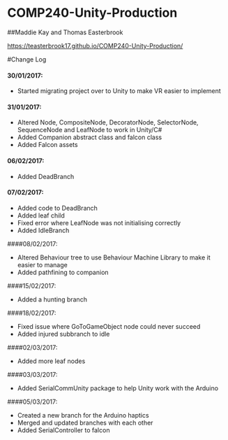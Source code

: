 # COMP240-Unity-Production
##Maddie Kay and Thomas Easterbrook

https://teasterbrook17.github.io/COMP240-Unity-Production/

#Change Log
#### 30/01/2017:  
* Started migrating project over to Unity to make VR easier to implement  

#### 31/01/2017:  
* Altered Node, CompositeNode, DecoratorNode, SelectorNode, SequenceNode and LeafNode to work in Unity/C#
* Added Companion abstract class and falcon class
* Added Falcon assets

#### 06/02/2017:
* Added DeadBranch

#### 07/02/2017:
* Added code to DeadBranch
* Added leaf child
* Fixed error where LeafNode was not initialising correctly
* Added IdleBranch

####08/02/2017:
* Altered Behaviour tree to use Behaviour Machine Library to make it easier to manage
* Added pathfining to companion

####15/02/2017:
* Added a hunting branch

####18/02/2017:
* Fixed issue where GoToGameObject node could never succeed 
* Added injured subbranch to idle

####02/03/2017:
* Added more leaf nodes

####03/03/2017:
* Added SerialCommUnity package to help Unity work with the Arduino

####05/03/2017:
* Created a new branch for the Arduino haptics
* Merged and updated branches with each other
* Added SerialController to falcon
